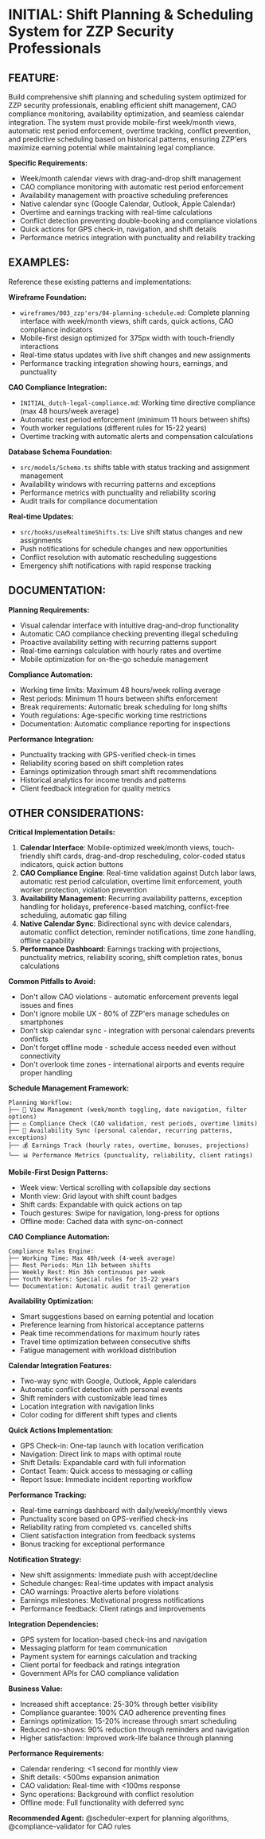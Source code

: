# INITIAL: Shift Planning & Scheduling System for ZZP Security Professionals

## FEATURE:
Build comprehensive shift planning and scheduling system optimized for ZZP security professionals, enabling efficient shift management, CAO compliance monitoring, availability optimization, and seamless calendar integration. The system must provide mobile-first week/month views, automatic rest period enforcement, overtime tracking, conflict prevention, and predictive scheduling based on historical patterns, ensuring ZZP'ers maximize earning potential while maintaining legal compliance.

**Specific Requirements:**
- Week/month calendar views with drag-and-drop shift management
- CAO compliance monitoring with automatic rest period enforcement
- Availability management with proactive scheduling preferences
- Native calendar sync (Google Calendar, Outlook, Apple Calendar)
- Overtime and earnings tracking with real-time calculations
- Conflict detection preventing double-booking and compliance violations
- Quick actions for GPS check-in, navigation, and shift details
- Performance metrics integration with punctuality and reliability tracking

## EXAMPLES:
Reference these existing patterns and implementations:

**Wireframe Foundation:**
- `wireframes/003_zzp'ers/04-planning-schedule.md`: Complete planning interface with week/month views, shift cards, quick actions, CAO compliance indicators
- Mobile-first design optimized for 375px width with touch-friendly interactions
- Real-time status updates with live shift changes and new assignments
- Performance tracking integration showing hours, earnings, and punctuality

**CAO Compliance Integration:**
- `INITIAL_dutch-legal-compliance.md`: Working time directive compliance (max 48 hours/week average)
- Automatic rest period enforcement (minimum 11 hours between shifts)
- Youth worker regulations (different rules for 15-22 years)
- Overtime tracking with automatic alerts and compensation calculations

**Database Schema Foundation:**
- `src/models/Schema.ts` shifts table with status tracking and assignment management
- Availability windows with recurring patterns and exceptions
- Performance metrics with punctuality and reliability scoring
- Audit trails for compliance documentation

**Real-time Updates:**
- `src/hooks/useRealtimeShifts.ts`: Live shift status changes and new assignments
- Push notifications for schedule changes and new opportunities
- Conflict resolution with automatic rescheduling suggestions
- Emergency shift notifications with rapid response tracking

## DOCUMENTATION:
**Planning Requirements:**
- Visual calendar interface with intuitive drag-and-drop functionality
- Automatic CAO compliance checking preventing illegal scheduling
- Proactive availability setting with recurring patterns support
- Real-time earnings calculation with hourly rates and overtime
- Mobile optimization for on-the-go schedule management

**Compliance Automation:**
- Working time limits: Maximum 48 hours/week rolling average
- Rest periods: Minimum 11 hours between shifts enforcement
- Break requirements: Automatic break scheduling for long shifts
- Youth regulations: Age-specific working time restrictions
- Documentation: Automatic compliance reporting for inspections

**Performance Integration:**
- Punctuality tracking with GPS-verified check-in times
- Reliability scoring based on shift completion rates
- Earnings optimization through smart shift recommendations
- Historical analytics for income trends and patterns
- Client feedback integration for quality metrics

## OTHER CONSIDERATIONS:

**Critical Implementation Details:**
1. **Calendar Interface**: Mobile-optimized week/month views, touch-friendly shift cards, drag-and-drop rescheduling, color-coded status indicators, quick action buttons
2. **CAO Compliance Engine**: Real-time validation against Dutch labor laws, automatic rest period calculation, overtime limit enforcement, youth worker protection, violation prevention
3. **Availability Management**: Recurring availability patterns, exception handling for holidays, preference-based matching, conflict-free scheduling, automatic gap filling
4. **Native Calendar Sync**: Bidirectional sync with device calendars, automatic conflict detection, reminder notifications, time zone handling, offline capability
5. **Performance Dashboard**: Earnings tracking with projections, punctuality metrics, reliability scoring, shift completion rates, bonus calculations

**Common Pitfalls to Avoid:**
- Don't allow CAO violations - automatic enforcement prevents legal issues and fines
- Don't ignore mobile UX - 80% of ZZP'ers manage schedules on smartphones
- Don't skip calendar sync - integration with personal calendars prevents conflicts
- Don't forget offline mode - schedule access needed even without connectivity
- Don't overlook time zones - international airports and events require proper handling

**Schedule Management Framework:**
```
Planning Workflow:
├── 📅 View Management (week/month toggling, date navigation, filter options)
├── ⚖️ Compliance Check (CAO validation, rest periods, overtime limits)
├── 🔄 Availability Sync (personal calendar, recurring patterns, exceptions)
├── 💰 Earnings Track (hourly rates, overtime, bonuses, projections)
└── 📊 Performance Metrics (punctuality, reliability, client ratings)
```

**Mobile-First Design Patterns:**
- Week view: Vertical scrolling with collapsible day sections
- Month view: Grid layout with shift count badges
- Shift cards: Expandable with quick actions on tap
- Touch gestures: Swipe for navigation, long-press for options
- Offline mode: Cached data with sync-on-connect

**CAO Compliance Automation:**
```
Compliance Rules Engine:
├── Working Time: Max 48h/week (4-week average)
├── Rest Periods: Min 11h between shifts
├── Weekly Rest: Min 36h continuous per week
├── Youth Workers: Special rules for 15-22 years
└── Documentation: Automatic audit trail generation
```

**Availability Optimization:**
- Smart suggestions based on earning potential and location
- Preference learning from historical acceptance patterns
- Peak time recommendations for maximum hourly rates
- Travel time optimization between consecutive shifts
- Fatigue management with workload distribution

**Calendar Integration Features:**
- Two-way sync with Google, Outlook, Apple calendars
- Automatic conflict detection with personal events
- Shift reminders with customizable lead times
- Location integration with navigation links
- Color coding for different shift types and clients

**Quick Actions Implementation:**
- GPS Check-in: One-tap launch with location verification
- Navigation: Direct link to maps with optimal route
- Shift Details: Expandable card with full information
- Contact Team: Quick access to messaging or calling
- Report Issue: Immediate incident reporting workflow

**Performance Tracking:**
- Real-time earnings dashboard with daily/weekly/monthly views
- Punctuality score based on GPS-verified check-ins
- Reliability rating from completed vs. cancelled shifts
- Client satisfaction integration from feedback systems
- Bonus tracking for exceptional performance

**Notification Strategy:**
- New shift assignments: Immediate push with accept/decline
- Schedule changes: Real-time updates with impact analysis
- CAO warnings: Proactive alerts before violations
- Earnings milestones: Motivational progress notifications
- Performance feedback: Client ratings and improvements

**Integration Dependencies:**
- GPS system for location-based check-ins and navigation
- Messaging platform for team communication
- Payment system for earnings calculation and tracking
- Client portal for feedback and ratings integration
- Government APIs for CAO compliance validation

**Business Value:**
- Increased shift acceptance: 25-30% through better visibility
- Compliance guarantee: 100% CAO adherence preventing fines
- Earnings optimization: 15-20% increase through smart scheduling
- Reduced no-shows: 90% reduction through reminders and navigation
- Higher satisfaction: Improved work-life balance through planning

**Performance Requirements:**
- Calendar rendering: <1 second for monthly view
- Shift details: <500ms expansion animation
- CAO validation: Real-time with <100ms response
- Sync operations: Background with conflict resolution
- Offline mode: Full functionality with deferred sync

**Recommended Agent:** @scheduler-expert for planning algorithms, @compliance-validator for CAO rules